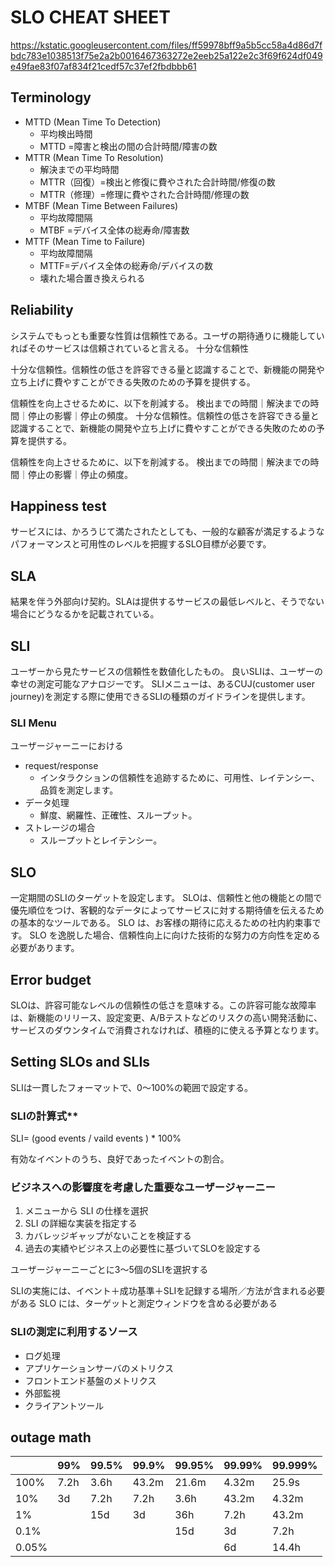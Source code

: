 # SLO CHEAT SHEET

https://kstatic.googleusercontent.com/files/ff59978bff9a5b5cc58a4d86d7fbdc783e1038513f75e2a2b0016467363272e2eeb25a122e2c3f69f624df049e49fae83f07af834f21cedf57c37ef2fbdbbb61

## Terminology

- MTTD (Mean Time To Detection)
  - 平均検出時間
  - MTTD =障害と検出の間の合計時間/障害の数 
- MTTR (Mean Time To Resolution)
  - 解決までの平均時間
  - MTTR（回復）=検出と修復に費やされた合計時間/修復の数
  - MTTR（修理）=修理に費やされた合計時間/修理の数
- MTBF (Mean Time Between Failures)
  - 平均故障間隔
  - MTBF =デバイス全体の総寿命/障害数
- MTTF (Mean Time to Failure)
  - 平均故障間隔
  - MTTF=デバイス全体の総寿命/デバイスの数
  - 壊れた場合置き換えられる

## Reliability

システムでもっとも重要な性質は信頼性である。ユーザの期待通りに機能していればそのサービスは信頼されていると言える。
十分な信頼性


十分な信頼性。信頼性の低さを許容できる量と認識することで、新機能の開発や立ち上げに費やすことができる失敗のための予算を提供する。

信頼性を向上させるために、以下を削減する。
検出までの時間｜解決までの時間｜停止の影響｜停止の頻度。
十分な信頼性。信頼性の低さを許容できる量と認識することで、新機能の開発や立ち上げに費やすことができる失敗のための予算を提供する。

信頼性を向上させるために、以下を削減する。
検出までの時間｜解決までの時間｜停止の影響｜停止の頻度。

## Happiness test
サービスには、かろうじて満たされたとしても、一般的な顧客が満足するようなパフォーマンスと可用性のレベルを把握するSLO目標が必要です。

## SLA
結果を伴う外部向け契約。SLAは提供するサービスの最低レベルと、そうでない場合にどうなるかを記載されている。
## SLI
ユーザーから見たサービスの信頼性を数値化したもの。
良いSLIは、ユーザーの幸せの測定可能なアナロジーです。
SLIメニューは、あるCUJ(customer user journey)を測定する際に使用できるSLIの種類のガイドラインを提供します。
### SLI Menu  
ユーザージャーニーにおける
- request/response
  - インタラクションの信頼性を追跡するために、可用性、レイテンシー、品質を測定します。
- データ処理
  - 鮮度、網羅性、正確性、スループット。
- ストレージの場合
  - スループットとレイテンシー。
## SLO
一定期間のSLIのターゲットを設定します。
SLOは、信頼性と他の機能との間で優先順位をつけ、客観的なデータによってサービスに対する期待値を伝えるための基本的なツールである。
SLO は、お客様の期待に応えるための社内約束事です。
SLO を逸脱した場合、信頼性向上に向けた技術的な努力の方向性を定める必要があります。
## Error budget
SLOは、許容可能なレベルの信頼性の低さを意味する。この許容可能な故障率は、新機能のリリース、設定変更、A/Bテストなどのリスクの高い開発活動に、サービスのダウンタイムで消費されなければ、積極的に使える予算となります。
## Setting SLOs and SLIs
SLIは一貫したフォーマットで、0～100%の範囲で設定する。

### SLIの計算式**

SLI= (good events / vaild events ) * 100%

有効なイベントのうち、良好であったイベントの割合。


### ビジネスへの影響度を考慮した重要なユーザージャーニー

1. メニューから SLI の仕様を選択
2. SLI の詳細な実装を指定する
3. カバレッジギャップがないことを検証する
4. 過去の実績やビジネス上の必要性に基づいてSLOを設定する

ユーザージャーニーごとに3～5個のSLIを選択する

SLIの実施には、イベント＋成功基準＋SLIを記録する場所／方法が含まれる必要がある
SLO には、ターゲットと測定ウィンドウを含める必要がある


### SLIの測定に利用するソース
- ログ処理
- アプリケーションサーバのメトリクス
- フロントエンド基盤のメトリクス
- 外部監視
- クライアントツール

## outage math


|       | 99%  | 99.5% | 99.9% | 99.95% | 99.99% | 99.999% |
|-------|------|-------|-------|--------|--------|---------|
| 100%  | 7.2h | 3.6h  | 43.2m | 21.6m  | 4.32m  | 25.9s   |
| 10%   | 3d   | 7.2h  | 7.2h  | 3.6h   | 43.2m  | 4.32m   |
| 1%    |      | 15d   | 3d    | 36h    | 7.2h   | 43.2m   |
| 0.1%  |      |       |       | 15d    | 3d     | 7.2h    |
| 0.05% |      |       |       |        | 6d     | 14.4h   |
